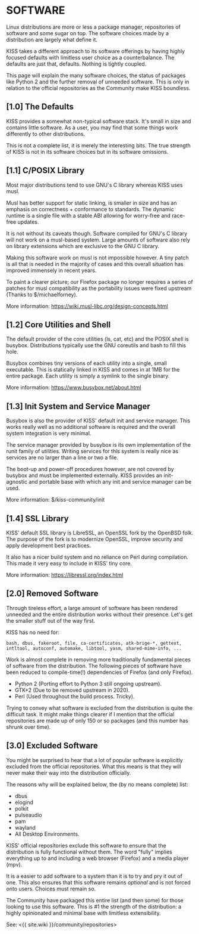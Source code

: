 SOFTWARE
========

Linux distributions are more or less a package manager, repositories of software
and some sugar on top. The software choices made by a distribution are largely
what define it.

KISS takes a different approach to its software offerings by having highly
focused defaults with limitless user choice as a counterbalance. The
defaults are just that, defaults. Nothing is tightly coupled.

This page will explain the many software choices, the status of packages like
Python 2 and the further removal of unneeded software. This is only in relation
to the official repositories as the Community make KISS boundless.

[1.0] The Defaults
------------------

KISS provides a somewhat non-typical software stack. It's small in size and
contains little software. As a user, you may find that some things work
differently to other distributions.

This is not a complete list, it is merely the interesting bits. The true
strength of KISS is not in its software choices but in its software omissions.

[1.1] C/POSIX Library
---------------------

Most major distributions tend to use GNU's C library whereas KISS uses musl.

Musl has better support for static linking, is smaller in size and has an
emphasis on correctness + conformance to standards. The dynamic runtime is a
single file with a stable ABI allowing for worry-free and race-free updates.

It is not without its caveats though. Software compiled for GNU's C library will
not work on a musl-based system. Large amounts of software also rely on library
extensions which are exclusive to the GNU C library.

Making this software work on musl is not impossible however. A tiny patch is
all that is needed in the majority of cases and this overall situation has
improved immensely in recent years.

To paint a clearer picture; our Firefox package no longer requires a series of
patches for musl compatibility as the portability issues were fixed upstream
(Thanks to $/michaelforney).

More information: https://wiki.musl-libc.org/design-concepts.html

[1.2] Core Utilities and Shell
------------------------------

The default provider of the core utilities (ls, cat, etc) and the POSIX shell is
busybox. Distributions typically use the GNU coreutils and bash to fill this
hole.

Busybox combines tiny versions of each utility into a single, small executable.
This is statically linked in KISS and comes in at 1MB for the entire package.
Each utility is simply a symlink to the single binary.

More information: https://www.busybox.net/about.html

[1.3] Init System and Service Manager
-------------------------------------

Busybox is also the provider of KISS' default init and service manager. This
works really well as no additional software is required and the overall system
integration is very minimal.

The service manager provided by busybox is its own implementation of the runit
family of utilities. Writing services for this system is really nice as services
are no larger than a line or two a file.

The boot-up and power-off procedures however, are not covered by busybox and
must be implemented externally. KISS provides an init-agnostic and portable base
with which any init and service manager can be used.

More information: $/kiss-community/init

[1.4] SSL Library
-----------------

KISS' default SSL library is LibreSSL, an OpenSSL fork by the OpenBSD folk. The
purpose of the fork is to modernize OpenSSL, improve security and apply
development best practices.

It also has a nicer build system and no reliance on Perl during compilation.
This made it very easy to include in KISS' tiny core.

More information: https://libressl.org/index.html

[2.0] Removed Software
----------------------

Through tireless effort, a large amount of software has been rendered unneeded
and the entire distribution works without their presence. Let's get the smaller
stuff out of the way first.

KISS has no need for:

    bash, dbus, fakeroot, file, ca-certificates, atk-brige-*, gettext,
    intltool, autoconf, automake, libtool, yasm, shared-mime-info, ...

Work is almost complete in removing more traditionally fundamental pieces of
software from the distribution. The following pieces of software have been
reduced to compile-time(!) dependencies of Firefox (and only Firefox).

*   Python 2 (Porting effort to Python 3 still ongoing upstream).
*   GTK+2    (Due to be removed upstream in 2020).
*   Perl     (Used throughout the build process. Tricky).

Trying to convey what software is excluded from the distribution is quite the
difficult task. It might make things clearer if I mention that the official
repositories are made up of only 150 or so packages (and this number has shrunk
over time).

[3.0] Excluded Software
-----------------------

You might be surprised to hear that a lot of popular software is explicitly
excluded from the official repositories. What this means is that they will never
make their way into the distribution officially.

The reasons why will be explained below, the (by no means complete) list:

*   dbus
*   elogind
*   polkit
*   pulseaudio
*   pam
*   wayland
*   All Desktop Environments.

KISS' official repositories exclude this software to ensure that the
distribution is fully functional without them. The word "fully" implies
everything up to and including a web browser (Firefox) and a media player (mpv).

It is a easier to add software to a system than it is to try and pry it out of
one. This also ensures that this software remains _optional_ and is not forced
onto users. Choices must remain so.

The Community have packaged this entire list (and then some) for those looking
to use this software. This is #1 the strength of the distribution: a highly
opinionated and minimal base with limitless extensibility.

See: <{{ site.wiki }}/community/repositories>
